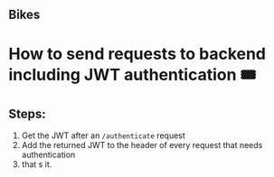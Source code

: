 ## Bikes

# How to send requests to backend including JWT authentication 🎟

## Steps:
1. Get the JWT after an `/authenticate` request
2. Add the returned JWT to the header of every request that needs authentication
3. that s it.